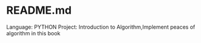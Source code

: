# README.md

Language: PYTHON
Project: Introduction to Algorithm,Implement peaces of algorithm in this book
